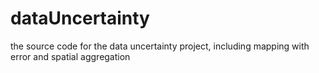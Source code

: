 # dataUncertainty
the source code for the data uncertainty project, including mapping with error and spatial aggregation
